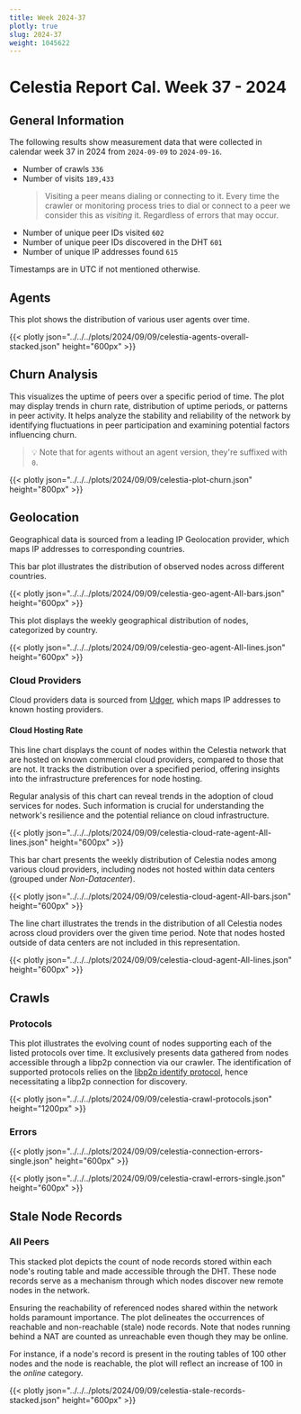 ```yaml
---
title: Week 2024-37
plotly: true
slug: 2024-37
weight: 1045622
---
```


# Celestia Report Cal. Week 37 - 2024

## General Information

The following results show measurement data that were collected in calendar week 37 in 2024 from `2024-09-09` to `2024-09-16`.

- Number of crawls `336`
- Number of visits `189,433`
  > Visiting a peer means dialing or connecting to it. Every time the crawler or monitoring process tries to dial or connect to a peer we consider this as _visiting_ it. Regardless of errors that may occur.
- Number of unique peer IDs visited `602`
- Number of unique peer IDs discovered in the DHT `601`
- Number of unique IP addresses found `615`

Timestamps are in UTC if not mentioned otherwise.

## Agents

This plot shows the distribution of various user agents over time.

{{< plotly json="../../../plots/2024/09/09/celestia-agents-overall-stacked.json" height="600px" >}}

## Churn Analysis

This visualizes the uptime of peers over a specific period of time. The plot may display trends in churn rate, distribution of uptime periods, or patterns in peer activity. It helps analyze the stability and reliability of the network by identifying fluctuations in peer participation and examining potential factors influencing churn.

> 💡 Note that for agents without an agent version, they're suffixed with `0`.

{{< plotly json="../../../plots/2024/09/09/celestia-plot-churn.json" height="800px" >}}

## Geolocation

Geographical data is sourced from a leading IP Geolocation provider, which maps IP addresses to corresponding countries.

This bar plot illustrates the distribution of observed nodes across different countries.

{{< plotly json="../../../plots/2024/09/09/celestia-geo-agent-All-bars.json" height="600px" >}}

This plot displays the weekly geographical distribution of nodes, categorized by country.

{{< plotly json="../../../plots/2024/09/09/celestia-geo-agent-All-lines.json" height="600px" >}}

### Cloud Providers

Cloud providers data is sourced from [Udger](https://udger.com/resources/datacenter-list), which maps IP addresses to known hosting providers.

#### Cloud Hosting Rate

This line chart displays the count of nodes within the Celestia network that are hosted on known commercial cloud providers, compared to those that are not. It tracks the distribution over a specified period, offering insights into the infrastructure preferences for node hosting.

Regular analysis of this chart can reveal trends in the adoption of cloud services for nodes. Such information is crucial for understanding the network's resilience and the potential reliance on cloud infrastructure.

{{< plotly json="../../../plots/2024/09/09/celestia-cloud-rate-agent-All-lines.json" height="600px" >}}

This bar chart presents the weekly distribution of Celestia nodes among various cloud providers, including nodes not hosted within data centers (grouped under _Non-Datacenter_).

{{< plotly json="../../../plots/2024/09/09/celestia-cloud-agent-All-bars.json" height="600px" >}}

The line chart illustrates the trends in the distribution of all Celestia nodes across cloud providers over the given time period. Note that nodes hosted outside of data centers are not included in this representation.

{{< plotly json="../../../plots/2024/09/09/celestia-cloud-agent-All-lines.json" height="600px" >}}

## Crawls

### Protocols

This plot illustrates the evolving count of nodes supporting each of the listed protocols over time. It exclusively presents data gathered from nodes accessible through a libp2p connection via our crawler. The identification of supported protocols relies on the [libp2p identify protocol](https://github.com/libp2p/specs/tree/master/identify), hence necessitating a libp2p connection for discovery.

{{< plotly json="../../../plots/2024/09/09/celestia-crawl-protocols.json" height="1200px" >}}

### Errors

{{< plotly json="../../../plots/2024/09/09/celestia-connection-errors-single.json" height="600px" >}}

{{< plotly json="../../../plots/2024/09/09/celestia-crawl-errors-single.json" height="600px" >}}


## Stale Node Records

### All Peers

This stacked plot depicts the count of node records stored within each node's routing table and made accessible through the DHT. These node records serve as a mechanism through which nodes discover new remote nodes in the network.

Ensuring the reachability of referenced nodes shared within the network holds paramount importance. The plot delineates the occurrences of reachable and non-reachable (stale) node records. Note that nodes running behind a NAT are counted as unreachable even though they may be online.

For instance, if a node's record is present in the routing tables of 100 other nodes and the node is reachable, the plot will reflect an increase of 100 in the _online_ category.

{{< plotly json="../../../plots/2024/09/09/celestia-stale-records-stacked.json" height="600px" >}}
